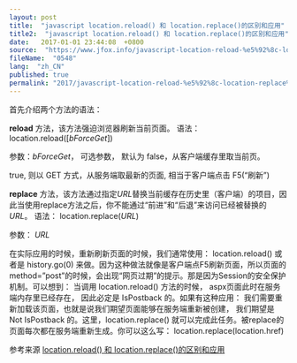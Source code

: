 ```yaml
---
layout: post
title:  "javascript location.reload() 和 location.replace()的区别和应用"
title2:  "javascript location.reload() 和 location.replace()的区别和应用"
date:   2017-01-01 23:44:08  +0800
source:  "https://www.jfox.info/javascript-location-reload-%e5%92%8c-location-replace%e7%9a%84%e5%8c%ba%e5%88%ab%e5%92%8c%e5%ba%94%e7%94%a8.html"
fileName:  "0548"
lang:  "zh_CN"
published: true
permalink: "2017/javascript-location-reload-%e5%92%8c-location-replace%e7%9a%84%e5%8c%ba%e5%88%ab%e5%92%8c%e5%ba%94%e7%94%a8.html"
---
```




首先介绍两个方法的语法：

**reload** 方法，该方法强迫浏览器刷新当前页面。
语法： location.reload([*bForceGet*])                                                                                                                          

参数：*bForceGet*， 可选参数， 默认为 false，从客户端缓存里取当前页。                                                                 

true, 则以 GET 方式，从服务端取最新的页面, 相当于客户端点击 F5(“刷新”)

**replace** 方法，该方法通过指定*URL*替换当前缓存在历史里（客户端）的项目，因此当使用replace方法之后，你不能通过“前进”和“后退”来访问已经被替换的*URL*。
语法： location.replace(*URL*)                                                                                                     

 参数： *URL*

在实际应用的时候，重新刷新页面的时候，我们通常使用： location.reload() 或者是 history.go(0) 来做。因为这种做法就像是客户端点F5刷新页面，所以页面的method=”post”的时候，会出现“网页过期”的提示。那是因为Session的安全保护机制。可以想到： 当调用 location.reload() 方法的时候， aspx页面此时在服务端内存里已经存在， 因此必定是 IsPostback 的。如果有这种应用： 我们需要重新加载该页面，也就是说我们期望页面能够在服务端重新被创建， 我们期望是 Not IsPostback 的。这里，location.replace() 就可以完成此任务。被replace的页面每次都在服务端重新生成。你可以这么写： location.replace(location.href)

参考来源 [location.reload() 和 location.replace()的区别和应用](http://www.jfox.info/url.php?url=http%3A%2F%2Fblog.csdn.net%2Ffangxing80%2Farticle%2Fdetails%2F604916)

